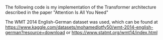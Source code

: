 The following code is my implementation of the Transformer architecture described in the paper "Attention Is All You Need"

The WMT 2014 English-German dataset was used, which can be found at https://www.kaggle.com/datasets/mohamedlotfy50/wmt-2014-english-german?resource=download or https://www.statmt.org/wmt14/index.html
